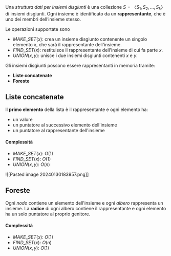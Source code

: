 Una *struttura dati per Insiemi disgiunti* è una collezione $S=〈S_1,S_2,...,S_k$〉di insiemi disgiunti. Ogni insieme è identificato da un **rappresentante**, che è uno dei membri dell’insieme stesso. 

Le operazioni supportate sono
- $MAKE\_SET(x)$: crea un insieme disgiunto contenente un singolo elemento $x$, che sarà il rappresentante dell'insieme.
- $FIND\_SET(x)$: restituisce il rappresentante dell'insieme di cui fa parte $x$.
- $UNION(x, y)$: unisce i due insiemi disgiunti contenenti $x$ e $y$.

Gli insiemi disgiunti possono essere rappresentanti in memoria tramite:
- **Liste concatenate**
- **Foreste**

## Liste concatenate
Il **primo elemento** della lista è il rappresentante e ogni elemento ha: 
- un valore
- un puntatore al successivo elemento dell'insieme
- un puntatore al rappresentante dell'insieme
#### Complessità
- $MAKE\_SET(x)$: $O(1)$
- $FIND\_SET(x)$: $O(1)$
- $UNION(x, y)$: $O(n)$

![[Pasted image 20240130183957.png]]

## Foreste
Ogni *nodo* contiene un elemento dell'insieme e ogni *albero* rappresenta un insieme.
La **radice** di ogni albero contiene il rappresentante e ogni elemento ha un solo puntatore al proprio genitore. 
#### Complessità
- $MAKE\_SET(x)$: $O(1)$
- $FIND\_SET(x)$: $O(n)$
- $UNION(x, y)$: $O(1)$
